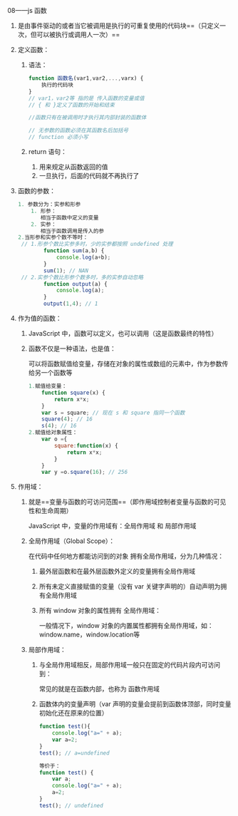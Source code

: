 08——js 函数

1. 是由事件驱动的或者当它被调用是执行的可重复使用的代码块==（只定义一次，但可以被执行或调用人一次）==

2. 定义函数：

   1. 语法：

      ```javascript
      function 函数名(var1,var2,...,varx) {
          执行的代码块
      }
      // var1，var2等 指的是 传入函数的变量或值
      // { 和 }定义了函数的开始和结束
      
      //函数只有在被调用时才执行其内部封装的函数体
      
      // 无参数的函数必须在其函数名后加括号
      // function 必须小写
      
      ```

   2. return 语句：

      1. 用来规定从函数返回的值
      2. 一旦执行，后面的代码就不再执行了

3. 函数的参数：

   ```javascript
   1. 参数分为：实参和形参
       1. 形参：
          相当于函数中定义的变量
       2. 实参：
          相当于函数调用是传入的参
   2.当形参和实参个数不等时：
   	// 1.形参个数比实参多时，少的实参都按照 undefined 处理
           function sum(a,b) {
               console.log(a+b);
           }
           sum(1); // NAN
   	// 2.实参个数比形参个数多时，多的实参自动忽略
           function output(a) {
               console.log(a);
           }
           output(1,4); // 1
   ```

4. 作为值的函数：

   1. JavaScript 中，函数可以定义，也可以调用（这是函数最终的特性）

   2. 函数不仅是一种语法，也是值：

      可以将函数赋值给变量，存储在对象的属性或数组的元素中，作为参数传给另一个函数等

      ```javascript
      1.赋值给变量：
          function square(x) {
              return x*x;
          }
          var s = square; // 现在 s 和 square 指同一个函数
          square(4); // 16
          s(4); // 16
      2.赋值给对象属性：
          var o ={
              square:function(x) {
                  return x*x;
              }
          }
          var y =o.square(16); // 256
      ```

5. 作用域：

   1. 就是==变量与函数的可访问范围==（即作用域控制者变量与函数的可见性和生命周期）

      JavaScript 中，变量的作用域有：全局作用域 和 局部作用域

   2. 全局作用域（Global Scope）：

      在代码中任何地方都能访问到的对象 拥有全局作用域，分为几种情况：

      1. 最外层函数和在最外层函数外定义的变量拥有全局作用域

      2. 所有未定义直接赋值的变量（没有 var 关键字声明的）自动声明为拥有全局作用域

      3. 所有 window 对象的属性拥有 全局作用域：

         一般情况下，window 对象的内置属性都拥有全局作用域，如：window.name，window.location等

   3. 局部作用域：

      1. 与全局作用域相反，局部作用域一般只在固定的代码片段内可访问到：

         常见的就是在函数内部，也称为 函数作用域

      2. 函数体内的变量声明（var 声明的变量会提前到函数体顶部，同时变量初始化还在原来的位置）

         ```javascript
         function test(){
             console.log("a=" + a);
             var a=2;
         }
         test(); // a=undefined
         
         等价于：
         function test() {
             var a;
             console.log("a=" + a);
             a=2;
         }
         test(); // undefined
         ```
